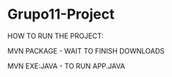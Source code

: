# Grupo11-Project

HOW TO RUN THE PROJECT:

MVN PACKAGE - WAIT TO FINISH DOWNLOADS

MVN EXE:JAVA - TO RUN APP.JAVA

